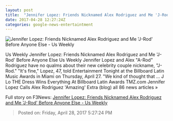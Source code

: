 ```yaml
---
layout: post
title:  "Jennifer Lopez: Friends Nicknamed Alex Rodriguez and Me 'J-Rod' Before Anyone Else - Us Weekly"
date: 2017-04-28 12:27:24Z
categories: google-news-entertaintment
---
```


![Jennifer Lopez: Friends Nicknamed Alex Rodriguez and Me 'J-Rod' Before Anyone Else - Us Weekly](http://img.usmagazine.com/social/jennifer-lopez-zoom-65c88d71-7313-40fb-8505-32639a835421.jpg)

Us Weekly Jennifer Lopez: Friends Nicknamed Alex Rodriguez and Me 'J-Rod' Before Anyone Else Us Weekly Jennifer Lopez and Alex "A-Rod" Rodriguez have no qualms about their new celebrity couple nickname, "J-Rod." "It's fine," Lopez, 47, told Entertainment Tonight at the Billboard Latin Music Awards in Miami on Thursday, April 27. "We kind of thought that ... J Lo THE Dress Wins Everything At Billboard Latin Awards TMZ.com Jennifer Lopez Calls Alex Rodriguez 'Amazing' Extra (blog) all 86 news articles »


Full story on F3News: [Jennifer Lopez: Friends Nicknamed Alex Rodriguez and Me 'J-Rod' Before Anyone Else - Us Weekly](http://www.f3nws.com/n/3VxhsE)

> Posted on: Friday, April 28, 2017 5:27:24 PM
